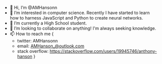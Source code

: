 - 👋 Hi, I’m @AMHansonn
- 👀 I’m interested in computer science. Recently I have started to learn how to harness JavaScript and Python to create neural networks.
- 🌱 I’m currently a High School student. 
- 💞️ I’m looking to collaborate on anything! I'm always seeking knowledge.
- 📫 How to reach me {
  * twitter: AMHansonn
  * email: AMHanson_@outlook.com 
  * stack overflow: https://stackoverflow.com/users/19945746/anthony-hanson
}

<!---
AMHansonn/AMHansonn is a ✨ special ✨ repository because its `README.md` (this file) appears on your GitHub profile.
You can click the Preview link to take a look at your changes.
--->
